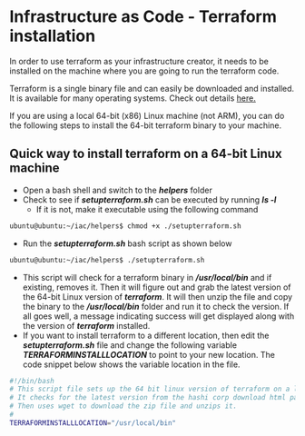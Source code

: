 # Infrastructure as Code - Terraform installation

In order to use terraform as your infrastructure creator, it needs to be installed on the machine where you are going to run the terraform code.

Terraform is a single binary file and can easily be downloaded and installed. It is available for many operating systems. Check out details [here.](https://www.terraform.io/downloads.html)

If you are using a local 64-bit (x86) Linux machine (not ARM), you can do the following steps to install the 64-bit terraform binary to your machine.

## Quick way to install terraform on a 64-bit Linux machine  

- Open a bash shell and switch to the ***helpers*** folder
- Check to see if ***setupterraform.sh*** can be executed by running ***ls -l***
  - If it is not, make it executable using the following command

```bash
ubuntu@ubuntu:~/iac/helpers$ chmod +x ./setupterraform.sh
```

- Run the ***setupterraform.sh*** bash script as shown below

```bash
ubuntu@ubuntu:~/iac/helpers$ ./setupterraform.sh
```

- This script will check for a terraform binary in ***/usr/local/bin*** and if existing, removes it. Then it will figure out and grab the latest version of the 64-bit Linux version of ***terraform***. It will then unzip the file and copy the binary to the ***/usr/local/bin*** folder and run it to check the version. If all goes well, a message indicating success will get displayed along with the version of ***terraform*** installed.
- If you want to install terraform to a different location, then edit the ***setupterraform.sh*** file and change the following variable ***TERRAFORMINSTALLLOCATION*** to point to your new location. The code snippet below shows the variable location in the file.

```bash
#!/bin/bash
# This script file sets up the 64 bit linux version of terraform on a linux machine.
# It checks for the latest version from the hashi corp download html page
# Then uses wget to download the zip file and unzips it.
#
TERRAFORMINSTALLLOCATION="/usr/local/bin"
```
